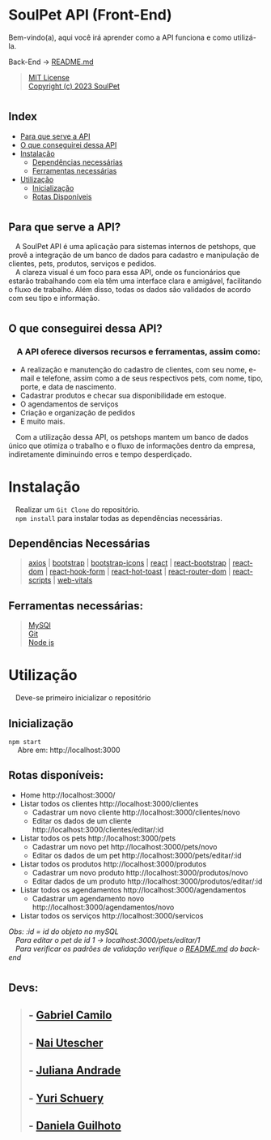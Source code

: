 # SoulPet API (Front-End)
Bem-vindo(a), aqui você irá aprender como a API funciona e como utilizá-la. 

Back-End -> [README.md]

>[MIT License  
Copyright (c) 2023 SoulPet]

#

## Index
- [Para que serve a API](#para-que-serve-a-api)
- [O que conseguirei dessa API](#o-que-conseguirei-dessa-api)
- [Instalação](#instalação)
  - [Dependências necessárias](#dependências-necessárias)
  - [Ferramentas necessárias](#ferramentas-necessárias-necessárias)
- [Utilização](#utilização)
  - [Inicialização](#inicialização)
  - [Rotas Disponíveis](#rotas-disponíveis)


#

## Para que serve a API? 
&ensp;&ensp;A SoulPet API é uma aplicação para sistemas internos de petshops, que provê a integração de um banco de dados para cadastro e manipulação de clientes, pets, produtos, serviços e pedidos.  
&ensp;&ensp;A clareza visual é um foco para essa API, onde os funcionários que estarão trabalhando com ela têm uma interface clara e amigável, facilitando o fluxo de trabalho. Além disso, todas os dados são validados de acordo com seu tipo e informação.

#
 ## O que conseguirei dessa API?
### &ensp;&ensp;A API oferece diversos recursos e ferramentas, assim como:
- A realização e manutenção do cadastro de clientes, com seu nome, e-mail e telefone, assim como a de seus respectivos pets, com nome, tipo, porte, e data de nascimento. 
- Cadastrar produtos e checar sua disponibilidade em estoque. 
- O agendamentos de serviços
- Criação e organização de pedidos   
- E muito mais.  

&ensp;&ensp;Com a utilização dessa API, os petshops mantem um banco de dados único que otimiza o trabalho e o fluxo de informações dentro da empresa, indiretamente diminuindo erros e tempo desperdiçado.  

# Instalação
&ensp;&ensp;Realizar um `Git Clone` do repositório.  
&ensp;&ensp;`npm install` para instalar todas as dependências necessárias.

## Dependências Necessárias

>[axios] | [bootstrap] | [bootstrap-icons] | [react] | [react-bootstrap] | [react-dom] | [react-hook-form] | [react-hot-toast] | [react-router-dom] | [react-scripts] | [web-vitals]  

## Ferramentas necessárias:
>[MySQl]  
[Git]  
[Node js]  


# Utilização
&ensp;&ensp;Deve-se primeiro inicializar o repositório
## Inicialização
`npm start`  
&ensp;&ensp; Abre em: http://localhost:3000

## Rotas disponíveis:
- Home http://localhost:3000/  
- Listar todos os clientes http://localhost:3000/clientes  
  - Cadastrar um novo cliente http://localhost:3000/clientes/novo  
  - Editar os dados de um cliente http://localhost:3000/clientes/editar/:id  
- Listar todos os pets http://localhost:3000/pets  
  - Cadastrar um novo pet http://localhost:3000/pets/novo  
  - Editar os dados de um pet http://localhost:3000/pets/editar/:id  
- Listar todos os produtos http://localhost:3000/produtos  
  - Cadastrar um novo produto http://localhost:3000/produtos/novo  
  - Editar dados de um produto http://localhost:3000/produtos/editar/:id  
- Listar todos os agendamentos http://localhost:3000/agendamentos  
  - Cadastrar um agendamento novo http://localhost:3000/agendamentos/novo  
- Listar todos os serviços http://localhost:3000/servicos

*Obs: :id = id do objeto no mySQL*  
&ensp;&ensp;*Para editar o pet de id 1 -> localhost:3000/pets/editar/1*  
&ensp;&ensp;*Para verificar os padrões de validação verifique o [README.md] do back-end*

#
## Devs:
>## - [Gabriel Camilo]
>## - [Nai Utescher]
>## - [Juliana Andrade]
>## - [Yuri Schuery]
>## - [Daniela Guilhoto]
#

[MIT License  
Copyright (c) 2023 SoulPet]: LICENSE.md
[README.md]: ../soulpet-back/README.md
[axios]: https://axios-http.com
[bootstrap]: https://getbootstrap.com
[bootstrap-icons]: https://icons.getbootstrap.com
[react]: https://react.dev
[react-bootstrap]: https://react-bootstrap.github.io
[react-dom]: https://www.npmjs.com/package/react-dom
[react-hook-form]: https://react-hook-form.com
[react-hot-toast]: https://react-hot-toast.com
[react-router-dom]: https://www.npmjs.com/package/react-router-dom
[react-scripts]: https://www.npmjs.com/package/react-scripts
[web-vitals]: https://www.npmjs.com/package/web-vitals
[MySQl]: https://dev.mysql.com/downloads/installer/
[Git]: https://git-scm.com/downloads
[Node js]: https://nodejs.org/en/download
[Nai Utescher]: https://github.com/UtescherIntrieri
[Juliana Andrade]: https://github.com/andradeju
[Gabriel Camilo]: https://github.com/gabrielcamilo21
[Yuri Schuery]: https://github.com/souzaschuery
[Daniela Guilhoto]: https://github.com/DGuilhoto
